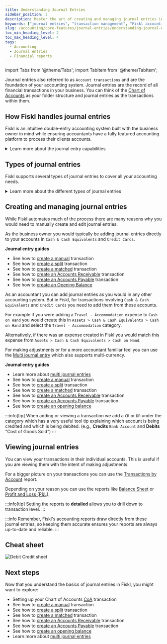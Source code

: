 ```yaml
---
title: Understanding Journal Entries
sidebar_position: 3
description: Master the art of creating and managing journal entries in Fiskl to ensure accurate and detailed financial records.
keywords: ["journal entries", "transaction management", "Fiskl accounting"]
slug: /accounting/core-features/journal-entries/understanding-journal-entries
toc_min_heading_level: 2
toc_max_heading_level: 4
tags:
  - Accounting
  - Journal entries
  - Financial reports
---
```

import Tabs from '@theme/Tabs';
import TabItem from '@theme/TabItem';

Journal entries also referred to as `Account transactions` and are the foundation of your accounting system. Journal entries are the record of all financial transactions in your business. You can think of the [Chart of Accounts](../chart-of-accounts.md) as your folder structure and journal entries as the transactions within them.

## How Fiskl handles journal entries

Fiskl is an intuitive double-entry accounting system built with the business owner in mind while ensuring accountants have a fully featured accounting platform to process their clients accounts.

<details>
<summary>Learn more about the journal entry capabilities</summary>

1. **Multi-currency support**: Full multi-currency support. cross-currency matching, splitting and internal transfers, multi-currency Chart of Accounts and full multi-currency reporting
1. **Automatic creation**: Most journal entries are created automatically when you record transactions like sales, purchases, or bank transfers. Accounts receivables are automatically managed for invoices and payments. Banking feeds and imports automatically generate their respective journal entries
1. **Real-time**: All reports and balances are generated in real-time. There is no possibility of stale data in your financial reports or balances
1. **Fully featured on mobile**: You can view and manage journal entries from both the web interface and mobile app
1. **Accounting methods**: You can switch between cash and accrual without any effect to the underlying data due to our real time approach

</details>

## Types of journal entries

Fiskl supports several types of journal entries to cover all your accounting needs.

<details>
<summary>Learn more about the different types of journal entries </summary>

1. **Standard journal entries**: For regular income and expense transactions
1. **Multi journal entries**: For accountants to create several entries in one transaction
1. **Split transactions**: When a single transaction affects multiple accounts
1. **Matched transactions**: For reconciling bank statements with your records
1. **Internal transfers**: For moving money between your own accounts
1. **Multi-currency transactions**: For dealing with different currency transactions
1. **Opening Balances**: To set up your initial account balances when starting

</details>

## Creating and managing journal entries

While Fiskl automates much of the process there are many reasons why you would need to manually create and edit journal entries.

<Tabs>
  <TabItem value="businessOwner" label="Business owner" default>

  As the business owner you would typically be adding journal entries directly to your accounts in `Cash & Cash Equivalents` and `Credit Cards`.

   **Journal entry guides**

  - See how to [create a manual](Journal-Entry-Guides/create-manual-transactions.md) transaction
  - See how to [create a split](Journal-Entry-Guides/create-manual-transactions.md) transaction
  - See how to [create a matched](Journal-Entry-Guides/create-manual-transactions.md) transaction
  - See how to [create an Accounts Receivable](Journal-Entry-Guides/create-manual-transactions.md) transaction
  - See how to [create an Accounts Payable](Journal-Entry-Guides/create-manual-transactions.md) transaction
  - See how to [create an Opening Balance](Journal-Entry-Guides/create-manual-transactions.md)

  </TabItem>
    <TabItem value="accountant" label="Accountant" default>

 As an accountant you can add journal entries as you would in any other accounting system. But in Fiskl, for transactions involving `Cash & Cash Equivalents` and `Credit Cards` you need to add them from these accounts.

 For example if you were adding a `Travel - Accommodation` expense to `Cash on Hand` you would create this in `Assets > Cash & Cash Equivalents > Cash on Hand` and select the `Travel - Accommodation` category.

 Alternatively, if there was an expense created in Fiskl you would match this expense from `Assets > Cash & Cash Equivalents > Cash on Hand`.

For making adjustments or for a more accountant familiar feel you can use the [Multi journal entry](./multi-journal-entries.md) which also supports multi-currency.

 **Journal entry guides**

 - Learn more about [multi journal entries](./multi-journal-entries.md)
  - See how to [create a manual](Journal-Entry-Guides/create-manual-transactions.md) transaction
  - See how to [create a split](Journal-Entry-Guides/create-manual-transactions.md) transaction
  - See how to [create a matched](Journal-Entry-Guides/create-manual-transactions.md) transaction
  - See how to [create an Accounts Receivable](Journal-Entry-Guides/create-manual-transactions.md) transaction
  - See how to [create an Accounts Payable](Journal-Entry-Guides/create-manual-transactions.md) transaction
  - See how to [create an opening balance](Journal-Entry-Guides/create-manual-transactions.md)

  </TabItem>

  </Tabs>


:::info[tip]
When adding or viewing a transaction we add a `CR` or `DR` under the category which has a very useful tool tip explaining which account is being credited and which is being debited. (e.g., **Credits** `Bank Account` and **Debits** "Cost of Goods Sold")
:::

## Viewing journal entries

You can view your transactions in their individual accounts. This is useful if you are viewing them with the intent of making adjustments.

For a bigger picture on your transactions you can use the [Transactions by Account](../Reports/transactions-by-account.md) report.

Depending on your reason you can use the reports like [Balance Sheet](../Reports/balance-sheet.md) or [Profit and Loss (P&L)](../Reports/profit-and-loss.md).

:::info[tip]
Setting the reports to **detailed** allows you to drill down to transaction level.
:::

:::info
Remember, Fiskl's accounting reports draw directly from these journal entries, so keeping them accurate ensures your reports are always up-to-date and reliable.
:::

## Cheat sheet

![Debit Credit sheet](/img/acounting/account-table.png)

## Next steps

Now that you understand the basics of journal entries in Fiskl, you might want to explore:

  - Setting up your Chart of Accounts [CoA](../chart-of-accounts.md) transaction
  - See how to [create a manual](Journal-Entry-Guides/create-manual-transactions.md) transaction
  - See how to [create a split](Journal-Entry-Guides/create-manual-transactions.md) transaction
  - See how to [create a matched](Journal-Entry-Guides/create-manual-transactions.md) transaction
  - See how to [create an Accounts Receivable](Journal-Entry-Guides/create-manual-transactions.md) transaction
  - See how to [create an Accounts Payable](Journal-Entry-Guides/create-manual-transactions.md) transaction
  - See how to [create an opening balance](Journal-Entry-Guides/create-manual-transactions.md)
  - Learn more about [multi journal entries](./multi-journal-entries.md)

